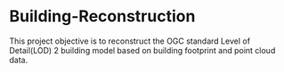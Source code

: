 # Building-Reconstruction

This project objective is to reconstruct the OGC standard Level of Detail(LOD) 2 building model based on building footprint and point cloud data.
